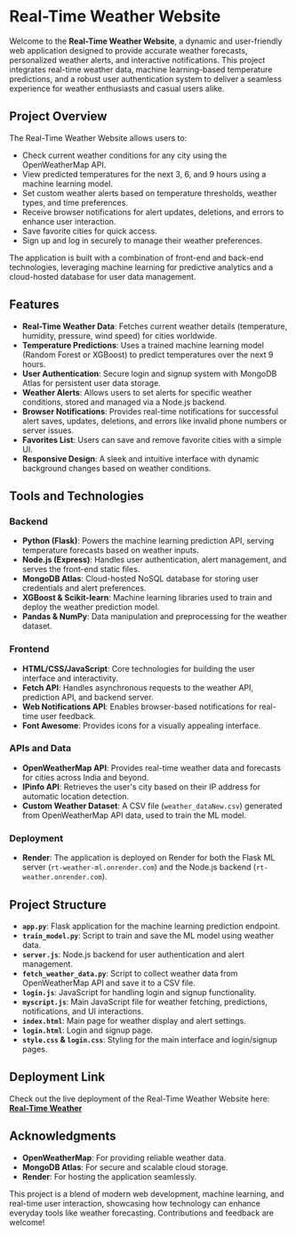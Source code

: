 # Real-Time Weather Website

Welcome to the **Real-Time Weather Website**, a dynamic and user-friendly web application designed to provide accurate weather forecasts, personalized weather alerts, and interactive notifications. This project integrates real-time weather data, machine learning-based temperature predictions, and a robust user authentication system to deliver a seamless experience for weather enthusiasts and casual users alike.

## Project Overview

The Real-Time Weather Website allows users to:
- Check current weather conditions for any city using the OpenWeatherMap API.
- View predicted temperatures for the next 3, 6, and 9 hours using a machine learning model.
- Set custom weather alerts based on temperature thresholds, weather types, and time preferences.
- Receive browser notifications for alert updates, deletions, and errors to enhance user interaction.
- Save favorite cities for quick access.
- Sign up and log in securely to manage their weather preferences.

The application is built with a combination of front-end and back-end technologies, leveraging machine learning for predictive analytics and a cloud-hosted database for user data management.

## Features

- **Real-Time Weather Data**: Fetches current weather details (temperature, humidity, pressure, wind speed) for cities worldwide.
- **Temperature Predictions**: Uses a trained machine learning model (Random Forest or XGBoost) to predict temperatures over the next 9 hours.
- **User Authentication**: Secure login and signup system with MongoDB Atlas for persistent user data storage.
- **Weather Alerts**: Allows users to set alerts for specific weather conditions, stored and managed via a Node.js backend.
- **Browser Notifications**: Provides real-time notifications for successful alert saves, updates, deletions, and errors like invalid phone numbers or server issues.
- **Favorites List**: Users can save and remove favorite cities with a simple UI.
- **Responsive Design**: A sleek and intuitive interface with dynamic background changes based on weather conditions.

## Tools and Technologies

### Backend
- **Python (Flask)**: Powers the machine learning prediction API, serving temperature forecasts based on weather inputs.
- **Node.js (Express)**: Handles user authentication, alert management, and serves the front-end static files.
- **MongoDB Atlas**: Cloud-hosted NoSQL database for storing user credentials and alert preferences.
- **XGBoost & Scikit-learn**: Machine learning libraries used to train and deploy the weather prediction model.
- **Pandas & NumPy**: Data manipulation and preprocessing for the weather dataset.

### Frontend
- **HTML/CSS/JavaScript**: Core technologies for building the user interface and interactivity.
- **Fetch API**: Handles asynchronous requests to the weather API, prediction API, and backend server.
- **Web Notifications API**: Enables browser-based notifications for real-time user feedback.
- **Font Awesome**: Provides icons for a visually appealing interface.

### APIs and Data
- **OpenWeatherMap API**: Provides real-time weather data and forecasts for cities across India and beyond.
- **IPinfo API**: Retrieves the user's city based on their IP address for automatic location detection.
- **Custom Weather Dataset**: A CSV file (`weather_dataNew.csv`) generated from OpenWeatherMap API data, used to train the ML model.

### Deployment
- **Render**: The application is deployed on Render for both the Flask ML server (`rt-weather-ml.onrender.com`) and the Node.js backend (`rt-weather.onrender.com`).

## Project Structure

- **`app.py`**: Flask application for the machine learning prediction endpoint.
- **`train_model.py`**: Script to train and save the ML model using weather data.
- **`server.js`**: Node.js backend for user authentication and alert management.
- **`fetch_weather_data.py`**: Script to collect weather data from OpenWeatherMap API and save it to a CSV file.
- **`login.js`**: JavaScript for handling login and signup functionality.
- **`myscript.js`**: Main JavaScript file for weather fetching, predictions, notifications, and UI interactions.
- **`index.html`**: Main page for weather display and alert settings.
- **`login.html`**: Login and signup page.
- **`style.css` & `login.css`**: Styling for the main interface and login/signup pages.

## Deployment Link

Check out the live deployment of the Real-Time Weather Website here:  
[**Real-Time Weather**](https://rt-weather.onrender.com)

## Acknowledgments

- **OpenWeatherMap**: For providing reliable weather data.
- **MongoDB Atlas**: For secure and scalable cloud storage.
- **Render**: For hosting the application seamlessly.

This project is a blend of modern web development, machine learning, and real-time user interaction, showcasing how technology can enhance everyday tools like weather forecasting. Contributions and feedback are welcome!
